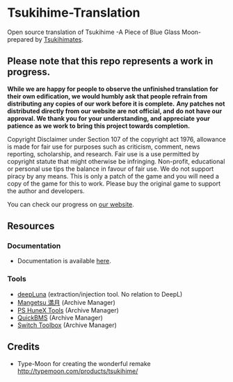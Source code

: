 # Tsukihime-Translation
Open source translation of Tsukihime -A Piece of Blue Glass Moon- prepared by [Tsukihimates](https://twitter.com/tsukihimates).

## **Please note that this repo represents a work in progress.**

**While we are happy for people to observe the unfinished translation**
**for their own edification, we would humbly ask that people refrain from**
**distributing any copies of our work before it is complete.**
**Any patches not distributed directly from our website are not official, and**
**do not have our approval. We thank you for your understanding, and appreciate**
**your patience as we work to bring this project towards completion.**

Copyright Disclaimer under Section 107 of the copyright act 1976, allowance is made for fair use for purposes such as criticism, comment, news reporting, scholarship, and research. Fair use is a use permitted by copyright statute that might otherwise be infringing. Non-profit, educational or personal use tips the balance in favour of fair use.
We do not support piracy by any means. This is only a patch of the game and you will need a copy of the game for this to work. Please buy the original game to support the author and developers.


You can check our progress on [our website](https://tsukihimates.com/progress/).

## Resources
### Documentation
* Documentation is available [here](https://sites.google.com/view/tsukihimates/home).

### Tools
* [deepLuna](https://github.com/Hakanaou/deepLuna) (extraction/injection tool. No relation to DeepL)
* [Mangetsu 満月](https://github.com/rschlaikjer/mangetsu) (Archive Manager)
* [PS HuneX Tools](https://github.com/Hintay/PS-HuneX_Tools/) (Archive Manager)
* [QuickBMS](http://aluigi.altervista.org/quickbms.htm) (Archive Manager)
* [Switch Toolbox](https://github.com/KillzXGaming/Switch-Toolbox) (Archive Manager)

## Credits
* Type-Moon for creating the wonderful remake http://typemoon.com/products/tsukihime/
